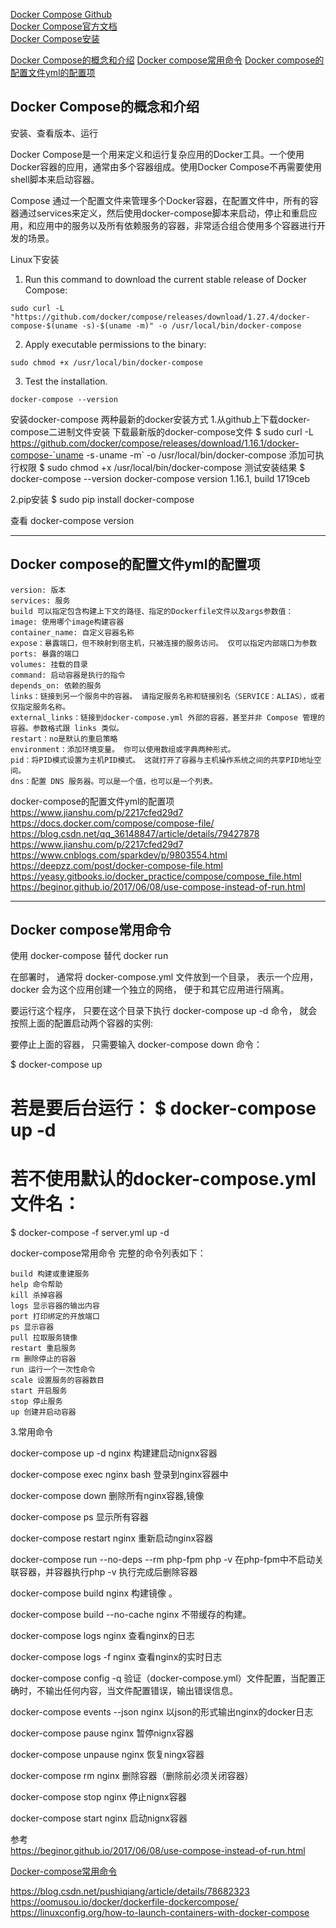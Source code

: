 [Docker Compose Github](https://github.com/docker/compose)   
[Docker Compose官方文档](https://docs.docker.com/compose/overview/)   
[Docker Compose安装](https://docs.docker.com/compose/install/)   


[Docker Compose的概念和介绍](#Docker-Compose的概念和介绍)
[Docker compose常用命令](#Docker-compose常用命令)
[Docker compose的配置文件yml的配置项](#Docker-compose的配置文件yml的配置项)


## Docker Compose的概念和介绍

安装、查看版本、运行

Docker Compose是一个用来定义和运行复杂应用的Docker工具。一个使用Docker容器的应用，通常由多个容器组成。使用Docker Compose不再需要使用shell脚本来启动容器。  

Compose 通过一个配置文件来管理多个Docker容器，在配置文件中，所有的容器通过services来定义，然后使用docker-compose脚本来启动，停止和重启应用，和应用中的服务以及所有依赖服务的容器，非常适合组合使用多个容器进行开发的场景。


Linux下安装  

1. Run this command to download the current stable release of Docker Compose:
```
sudo curl -L "https://github.com/docker/compose/releases/download/1.27.4/docker-compose-$(uname -s)-$(uname -m)" -o /usr/local/bin/docker-compose
```

2. Apply executable permissions to the binary:
```
sudo chmod +x /usr/local/bin/docker-compose
```

3. Test the installation.
```
docker-compose --version
```

安装docker-compose
两种最新的docker安装方式
1.从github上下载docker-compose二进制文件安装
下载最新版的docker-compose文件 
$ sudo curl -L https://github.com/docker/compose/releases/download/1.16.1/docker-compose-`uname -s`-`uname -m` -o /usr/local/bin/docker-compose
添加可执行权限 
$ sudo chmod +x /usr/local/bin/docker-compose
测试安装结果 
$ docker-compose --version 
docker-compose version 1.16.1, build 1719ceb

2.pip安装
$ sudo pip install docker-compose


查看
docker-compose version


---------------------------------------------------------------------------------------------------------------------
## Docker compose的配置文件yml的配置项

```
version: 版本
services: 服务
build 可以指定包含构建上下文的路径、指定的Dockerfile文件以及args参数值：
image: 使用哪个image构建容器
container_name: 自定义容器名称
expose：暴露端口，但不映射到宿主机，只被连接的服务访问。 仅可以指定内部端口为参数
ports: 暴露的端口
volumes: 挂载的目录
command: 启动容器是执行的指令
depends_on: 依赖的服务
links：链接到另一个服务中的容器。 请指定服务名称和链接别名（SERVICE：ALIAS），或者仅指定服务名称。
external_links：链接到docker-compose.yml 外部的容器，甚至并非 Compose 管理的容器。参数格式跟 links 类似。
restart：no是默认的重启策略
environment：添加环境变量。 你可以使用数组或字典两种形式。
pid：将PID模式设置为主机PID模式。 这就打开了容器与主机操作系统之间的共享PID地址空间。
dns：配置 DNS 服务器。可以是一个值，也可以是一个列表。
```


docker-compose的配置文件yml的配置项  
https://www.jianshu.com/p/2217cfed29d7  
https://docs.docker.com/compose/compose-file/  
https://blog.csdn.net/qq_36148847/article/details/79427878  
https://www.jianshu.com/p/2217cfed29d7  
https://www.cnblogs.com/sparkdev/p/9803554.html  
https://deepzz.com/post/docker-compose-file.html  
https://yeasy.gitbooks.io/docker_practice/compose/compose_file.html  
https://beginor.github.io/2017/06/08/use-compose-instead-of-run.html  




---------------------------------------------------------------------------------------------------------------------
## Docker compose常用命令

使用 docker-compose 替代 docker run

在部署时， 通常将 docker-compose.yml 文件放到一个目录， 表示一个应用， docker 会为这个应用创建一个独立的网络， 便于和其它应用进行隔离。

要运行这个程序， 只要在这个目录下执行 docker-compose up -d 命令， 就会按照上面的配置启动两个容器的实例:

要停止上面的容器， 只需要输入 docker-compose down 命令：


$ docker-compose up
# 若是要后台运行： $ docker-compose up -d
# 若不使用默认的docker-compose.yml 文件名：
$ docker-compose -f server.yml up -d


docker-compose常用命令
完整的命令列表如下：
```
build 构建或重建服务
help 命令帮助
kill 杀掉容器
logs 显示容器的输出内容
port 打印绑定的开放端口
ps 显示容器
pull 拉取服务镜像
restart 重启服务
rm 删除停止的容器
run 运行一个一次性命令
scale 设置服务的容器数目
start 开启服务
stop 停止服务
up 创建并启动容器
```


3.常用命令

docker-compose up -d nginx                     构建建启动nignx容器

docker-compose exec nginx bash            登录到nginx容器中

docker-compose down                              删除所有nginx容器,镜像

docker-compose ps                                   显示所有容器

docker-compose restart nginx                   重新启动nginx容器

docker-compose run --no-deps --rm php-fpm php -v  在php-fpm中不启动关联容器，并容器执行php -v 执行完成后删除容器

docker-compose build nginx                     构建镜像 。        

docker-compose build --no-cache nginx   不带缓存的构建。

docker-compose logs  nginx                     查看nginx的日志 

docker-compose logs -f nginx                   查看nginx的实时日志

docker-compose config  -q                        验证（docker-compose.yml）文件配置，当配置正确时，不输出任何内容，当文件配置错误，输出错误信息。 

docker-compose events --json nginx       以json的形式输出nginx的docker日志

docker-compose pause nginx                 暂停nignx容器

docker-compose unpause nginx             恢复ningx容器

docker-compose rm nginx                       删除容器（删除前必须关闭容器）

docker-compose stop nginx                    停止nignx容器

docker-compose start nginx                    启动nignx容器


参考  
https://beginor.github.io/2017/06/08/use-compose-instead-of-run.html

[Docker-compose常用命令](https://www.cnblogs.com/moxiaoan/p/9299404.html)  


https://blog.csdn.net/pushiqiang/article/details/78682323  
https://oomusou.io/docker/dockerfile-dockercompose/  
https://linuxconfig.org/how-to-launch-containers-with-docker-compose  



